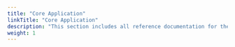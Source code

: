 ```yaml
---
title: "Core Application"
linkTitle: "Core Application"
description: "This section includes all reference documentation for the logs generated by the Core Application."
weight: 1
---
```

